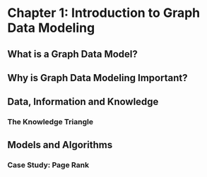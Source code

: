 # Chapter 1: Introduction to Graph Data Modeling

## What is a Graph Data Model?

## Why is Graph Data Modeling Important?

## Data, Information and Knowledge

### The Knowledge Triangle

## Models and Algorithms

### Case Study: Page Rank
